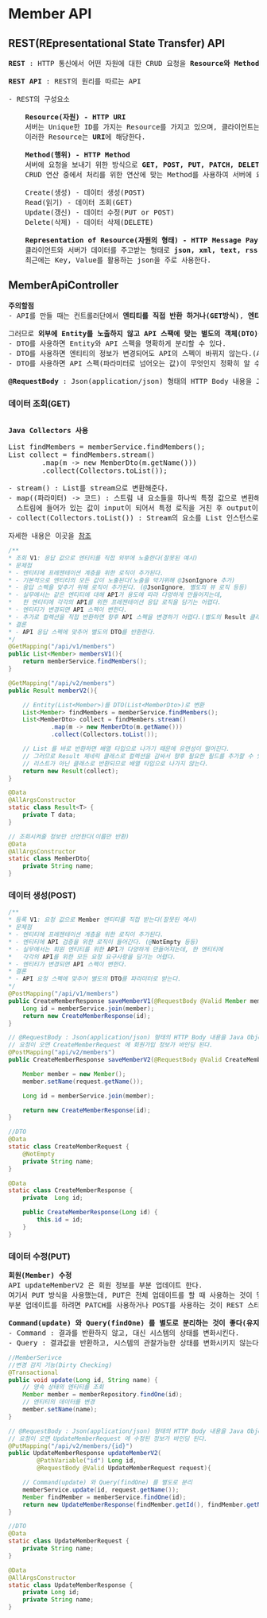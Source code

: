 # Member API
## REST(REpresentational State Transfer) API
<pre>
<b>REST</b> : HTTP 통신에서 어떤 자원에 대한 CRUD 요청을 <b>Resource와 Method로 표현</b>하여 특정한 형태(json, xml)로 전달하는 방식

<b>REST API</b> : REST의 원리를 따르는 API

- REST의 구성요소

    <b>Resource(자원) - HTTP URI</b>
    서버는 Unique한 ID를 가지는 Resource를 가지고 있으며, 클라이언트는 이러한 Resource에 요청을 보낸다.
    이러한 Resource는 <b>URI</b>에 해당한다.

    <b>Method(행위) - HTTP Method</b>
    서버에 요청을 보내기 위한 방식으로 <b>GET, POST, PUT, PATCH, DELETE</b>가 있다.
    CRUD 연산 중에서 처리를 위한 연산에 맞는 Method를 사용하여 서버에 요청을 보내야 한다.

    Create(생성) - 데이터 생성(POST)
    Read(읽기) - 데이터 조회(GET)
    Update(갱신) - 데이터 수정(PUT or POST)
    Delete(삭제) - 데이터 삭제(DELETE)

    <b>Representation of Resource(자원의 형태) - HTTP Message Pay Load</b>
    클라이언트와 서버가 데이터를 주고받는 형태로 <b>json, xml, text, rss</b> 등이 있다.
    최근에는 Key, Value를 활용하는 json을 주로 사용한다.
</pre>
## MemberApiController
<pre>
<b>주의할점</b>
- API를 만들 때는 컨트롤러단에서 <b>엔티티를 직접 반환 하거나(GET방식)</b>, <b>엔티티를 파라미터로 받아서(POST방식)</b> 외부에 엔티티를 노출하면 안된다.

그러므로 <b>외부에 Entity를 노출하지 않고 API 스팩에 맞는 별도의 객체(DTO)를 만드는것</b>이 좋다.
- DTO를 사용하면 Entity와 API 스펙을 명확하게 분리할 수 있다.
- DTO를 사용하면 엔티티의 정보가 변경되어도 API의 스펙이 바뀌지 않는다.(API에 영향이 없다)
- DTO를 사용하면 API 스펙(파라미터로 넘어오는 값)이 무엇인지 정확히 알 수 있다.

<b>@RequestBody</b> : Json(application/json) 형태의 HTTP Body 내용을 Java Object 로 변환시켜주는 역할
</pre>
### 데이터 조회(GET)
<pre>

<b>Java Collectors 사용</b>

List<Member> findMembers = memberService.findMembers();
List<MemberDto> collect = findMembers.stream()
        .map(m -> new MemberDto(m.getName()))
        .collect(Collectors.toList());

- stream() : List를 stream으로 변환해준다.
- map((파라미터) -> 코드) : 스트림 내 요소들을 하나씩 특정 값으로 변환해준다(람다식 이용)
  스트림에 들어가 있는 값이 input이 되어서 특정 로직을 거친 후 output이 되어 리턴되는 새로운 스트림에 담기게 된다.
- collect(Collectors.toList()) : Stream의 요소를 List 인스턴스로 반환해준다.

자세한 내용은 이곳을 <a href="https://wakestand.tistory.com/419">참조</a>
</pre>
```java
/**
* 조회 V1: 응답 값으로 엔티티를 직접 외부에 노출한다(잘못된 예시)
* 문제점
* - 엔티티에 프레젠테이션 계층을 위한 로직이 추가된다.
* - 기본적으로 엔티티의 모든 값이 노출된다(노출을 막기위해 @JsonIgnore 추가)
* - 응답 스펙을 맞추기 위해 로직이 추가된다. (@JsonIgnore, 별도의 뷰 로직 등등)
* - 실무에서는 같은 엔티티에 대해 API가 용도에 따라 다양하게 만들어지는데,
*   한 엔티티에 각각의 API를 위한 프레젠테이션 응답 로직을 담기는 어렵다.
* - 엔티티가 변경되면 API 스펙이 변한다.
* - 추가로 컬렉션을 직접 반환하면 항후 API 스펙을 변경하기 어렵다.(별도의 Result 클래스생성으로 해결)
* 결론
* - API 응답 스펙에 맞추어 별도의 DTO를 반환한다.
*/
@GetMapping("/api/v1/members")
public List<Member> membersV1(){
    return memberService.findMembers();
}

@GetMapping("/api/v2/members")
public Result memberV2(){

    // Entity(List<Member>)를 DTO(List<MemberDto>)로 변환
    List<Member> findMembers = memberService.findMembers();
    List<MemberDto> collect = findMembers.stream()
            .map(m -> new MemberDto(m.getName()))
            .collect(Collectors.toList());

    // List 를 바로 반환하면 배열 타입으로 나가기 때문에 유연성이 떨어진다.
    // 그러므로 Result 제네릭 클래스로 컬렉션을 감싸서 향후 필요한 필드를 추가할 수 있다.
    // 리스트가 아닌 클래스로 반환되므로 배열 타입으로 나가지 않는다.
    return new Result(collect);
}

@Data
@AllArgsConstructor
static class Result<T> {
    private T data;
}

// 조회시켜줄 정보만 선언한다(이름만 반환)
@Data
@AllArgsConstructor
static class MemberDto{
    private String name;
}
```
### 데이터 생성(POST)
```java
/**
* 등록 V1: 요청 값으로 Member 엔티티를 직접 받는다(잘못된 예시)
* 문제점
* - 엔티티에 프레젠테이션 계층을 위한 로직이 추가된다.
* - 엔티티에 API 검증을 위한 로직이 들어간다. (@NotEmpty 등등)
* - 실무에서는 회원 엔티티를 위한 API가 다양하게 만들어지는데, 한 엔티티에
*   각각의 API를 위한 모든 요청 요구사항을 담기는 어렵다.
* - 엔티티가 변경되면 API 스펙이 변한다.
* 결론
* - API 요청 스펙에 맞추어 별도의 DTO를 파라미터로 받는다.
*/
@PostMapping("/api/v1/members")
public CreateMemberResponse saveMemberV1(@RequestBody @Valid Member member){
    Long id = memberService.join(member);
    return new CreateMemberResponse(id);
}

// @RequestBody : Json(application/json) 형태의 HTTP Body 내용을 Java Object 로 변환시켜주는 역할
// 요청이 오면 CreateMemberRequest 에 회원가입 정보가 바인딩 된다.
@PostMapping("api/v2/members")
public CreateMemberResponse saveMemberV2(@RequestBody @Valid CreateMemberRequest request){

    Member member = new Member();
    member.setName(request.getName());

    Long id = memberService.join(member);

    return new CreateMemberResponse(id);
}

//DTO
@Data
static class CreateMemberRequest {
    @NotEmpty
    private String name;
}

@Data
static class CreateMemberResponse {
    private  Long id;

    public CreateMemberResponse(Long id) {
        this.id = id;
    }
}
```
### 데이터 수정(PUT)
<pre>
<b>회원(Member) 수정</b>
API updateMemberV2 은 회원 정보를 부분 업데이트 한다.
여기서 PUT 방식을 사용했는데, PUT은 전체 업데이트를 할 때 사용하는 것이 맞다.
부분 업데이트를 하려면 PATCH를 사용하거나 POST를 사용하는 것이 REST 스타일에 맞다.

<b>Command(update) 와 Query(findOne) 를 별도로 분리하는 것이 좋다(유지보수성의 증대)</b>
- Command : 결과를 반환하지 않고, 대신 시스템의 상태를 변화시킨다.
- Query : 결과값을 반환하고, 시스템의 관찰가능한 상태를 변화시키지 않는다. 따라서 부작용에서 자유롭다.
</pre>
```java
//MemberSerivce
//변경 감지 기능(Dirty Checking)
@Transactional
public void update(Long id, String name) {
    // 영속 상태의 엔티티를 조회
    Member member = memberRepository.findOne(id);
    // 엔티티의 데이터를 변경
    member.setName(name);
}
```
```java
// @RequestBody : Json(application/json) 형태의 HTTP Body 내용을 Java Object 로 변환시켜주는 역할
// 요청이 오면 UpdateMemberRequest 에 수정된 정보가 바인딩 된다.
@PutMapping("/api/v2/members/{id}")
public UpdateMemberResponse updateMemberV2(
        @PathVariable("id") Long id,
        @RequestBody @Valid UpdateMemberRequest request){

    // Command(update) 와 Query(findOne) 를 별도로 분리
    memberService.update(id, request.getName());
    Member findMember = memberService.findOne(id);
    return new UpdateMemberResponse(findMember.getId(), findMember.getName());
}

//DTO
@Data
static class UpdateMemberRequest {
    private String name;
}

@Data
@AllArgsConstructor
static class UpdateMemberResponse {
    private Long id;
    private String name;
}
```